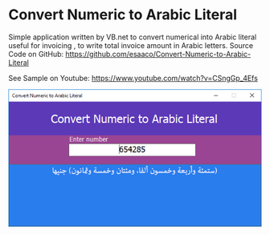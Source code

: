 # Convert Numeric to Arabic Literal
Simple application written by VB.net to convert numerical into Arabic literal
useful for invoicing , to write total invoice amount in Arabic  letters.
Source Code on GitHub: 
https://github.com/esaaco/Convert-Numeric-to-Arabic-Literal

See Sample on Youtube: https://www.youtube.com/watch?v=CSngGp_4Efs


![alt text](https://github.com/esaaco/Convert-Numeric-to-Arabic-Literal/blob/master/Convert-Numeric-to-Arabic-Literal.jpg)

